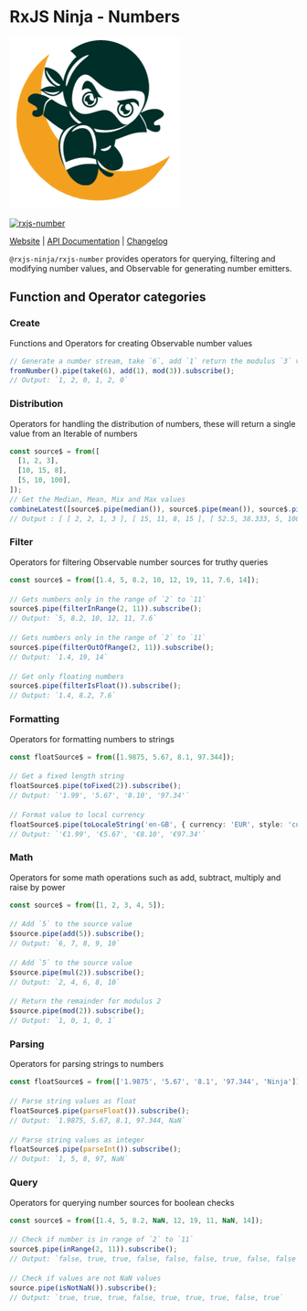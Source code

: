 # RxJS Ninja - Numbers

![The RXJS Ninja Logo](https://raw.githubusercontent.com/rxjs-ninja/rxjs-ninja/main/assets/logo.png)

[![rxjs-number](https://img.shields.io/npm/v/@rxjs-ninja/rxjs-number?label=@rxjs-ninja/rxjs-number)](https://www.npmjs.com/package/@rxjs-ninja/rxjs-number)

[Website](http://rxjs.ninja)
|
[API Documentation](https://rxjs.ninja/modules/number.html)
|
[Changelog](https://github.com/rxjs-ninja/rxjs-ninja/blob/main/libs/rxjs/number/CHANGELOG.md)

`@rxjs-ninja/rxjs-number` provides operators for querying, filtering and modifying number values, and Observable for
generating number emitters.

## Function and Operator categories

### Create

Functions and Operators for creating Observable number values

```ts
// Generate a number stream, take `6`, add `1` return the modulus `3` value
fromNumber().pipe(take(6), add(1), mod(3)).subscribe();
// Output: `1, 2, 0, 1, 2, 0`
```

### Distribution

Operators for handling the distribution of numbers, these will return a single value from an Iterable of numbers

```ts
const source$ = from([
  [1, 2, 3],
  [10, 15, 8],
  [5, 10, 100],
]);
// Get the Median, Mean, Mix and Max values
combineLatest([source$.pipe(median()), source$.pipe(mean()), source$.pipe(min()), source$.pipe(max())]).subscribe();
// Output : [ [ 2, 2, 1, 3 ], [ 15, 11, 8, 15 ], [ 52.5, 38.333, 5, 100 ] ]
```

### Filter

Operators for filtering Observable number sources for truthy queries

```ts
const source$ = from([1.4, 5, 8.2, 10, 12, 19, 11, 7.6, 14]);

// Gets numbers only in the range of `2` to `11`
source$.pipe(filterInRange(2, 11)).subscribe();
// Output: `5, 8.2, 10, 12, 11, 7.6`

// Gets numbers only in the range of `2` to `11`
source$.pipe(filterOutOfRange(2, 11)).subscribe();
// Output: `1.4, 19, 14`

// Get only floating numbers
source$.pipe(filterIsFloat()).subscribe();
// Output: `1.4, 8.2, 7.6`
```

### Formatting

Operators for formatting numbers to strings

```ts
const floatSource$ = from([1.9875, 5.67, 8.1, 97.344]);

// Get a fixed length string
floatSource$.pipe(toFixed(2)).subscribe();
// Output: `'1.99', '5.67', '8.10', '97.34'`

// Format value to local currency
floatSource$.pipe(toLocaleString('en-GB', { currency: 'EUR', style: 'currency' })).subscribe();
// Output: `'€1.99', '€5.67', '€8.10', '€97.34'`
```

### Math

Operators for some math operations such as add, subtract, multiply and raise by power

```ts
const source$ = from([1, 2, 3, 4, 5]);

// Add `5` to the source value
$source.pipe(add(5)).subscribe();
// Output: `6, 7, 8, 9, 10`

// Add `5` to the source value
$source.pipe(mul(2)).subscribe();
// Output: `2, 4, 6, 8, 10`

// Return the remainder for modulus 2
$source.pipe(mod(2)).subscribe();
// Output: `1, 0, 1, 0, 1`
```

### Parsing

Operators for parsing strings to numbers

```ts
const floatSource$ = from(['1.9875', '5.67', '8.1', '97.344', 'Ninja']);

// Parse string values as float
floatSource$.pipe(parseFloat()).subscribe();
// Output: `1.9875, 5.67, 8.1, 97.344, NaN`

// Parse string values as integer
floatSource$.pipe(parseInt()).subscribe();
// Output: `1, 5, 8, 97, NaN`
```

### Query

Operators for querying number sources for boolean checks

```ts
const source$ = from([1.4, 5, 8.2, NaN, 12, 19, 11, NaN, 14]);

// Check if number is in range of `2` to `11`
source$.pipe(inRange(2, 11)).subscribe();
// Output: `false, true, true, false, false, false, true, false, false`

// Check if values are not NaN values
source.pipe(isNotNaN()).subscribe();
// Output: `true, true, true, false, true, true, true, false, true`
```
